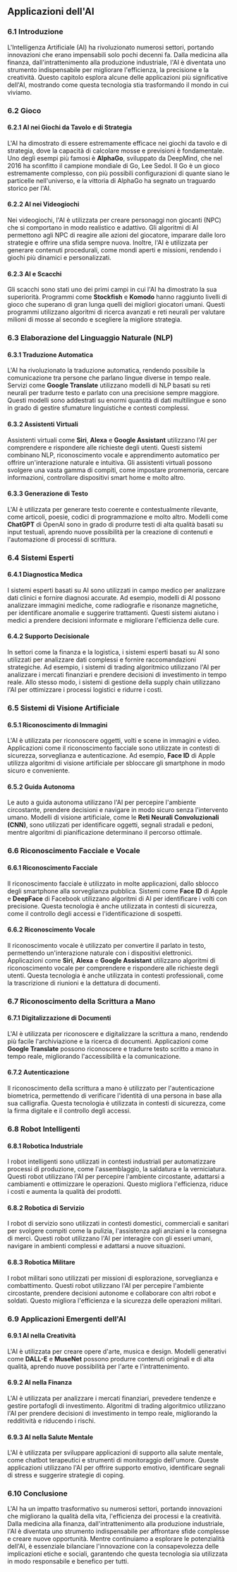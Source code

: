 ## Applicazioni dell'AI

### 6.1 Introduzione

L'Intelligenza Artificiale (AI) ha rivoluzionato numerosi settori, portando innovazioni che erano impensabili solo pochi decenni fa. Dalla medicina alla finanza, dall'intrattenimento alla produzione industriale, l'AI è diventata uno strumento indispensabile per migliorare l'efficienza, la precisione e la creatività. Questo capitolo esplora alcune delle applicazioni più significative dell'AI, mostrando come questa tecnologia stia trasformando il mondo in cui viviamo.

### 6.2 Gioco

#### 6.2.1 AI nei Giochi da Tavolo e di Strategia

L'AI ha dimostrato di essere estremamente efficace nei giochi da tavolo e di strategia, dove la capacità di calcolare mosse e previsioni è fondamentale. Uno degli esempi più famosi è **AlphaGo**, sviluppato da DeepMind, che nel 2016 ha sconfitto il campione mondiale di Go, Lee Sedol. Il Go è un gioco estremamente complesso, con più possibili configurazioni di quante siano le particelle nell'universo, e la vittoria di AlphaGo ha segnato un traguardo storico per l'AI.

#### 6.2.2 AI nei Videogiochi

Nei videogiochi, l'AI è utilizzata per creare personaggi non giocanti (NPC) che si comportano in modo realistico e adattivo. Gli algoritmi di AI permettono agli NPC di reagire alle azioni del giocatore, imparare dalle loro strategie e offrire una sfida sempre nuova. Inoltre, l'AI è utilizzata per generare contenuti procedurali, come mondi aperti e missioni, rendendo i giochi più dinamici e personalizzati.

#### 6.2.3 AI e Scacchi

Gli scacchi sono stati uno dei primi campi in cui l'AI ha dimostrato la sua superiorità. Programmi come **Stockfish** e **Komodo** hanno raggiunto livelli di gioco che superano di gran lunga quelli dei migliori giocatori umani. Questi programmi utilizzano algoritmi di ricerca avanzati e reti neurali per valutare milioni di mosse al secondo e scegliere la migliore strategia.

### 6.3 Elaborazione del Linguaggio Naturale (NLP)

#### 6.3.1 Traduzione Automatica

L'AI ha rivoluzionato la traduzione automatica, rendendo possibile la comunicazione tra persone che parlano lingue diverse in tempo reale. Servizi come **Google Translate** utilizzano modelli di NLP basati su reti neurali per tradurre testo e parlato con una precisione sempre maggiore. Questi modelli sono addestrati su enormi quantità di dati multilingue e sono in grado di gestire sfumature linguistiche e contesti complessi.

#### 6.3.2 Assistenti Virtuali

Assistenti virtuali come **Siri**, **Alexa** e **Google Assistant** utilizzano l'AI per comprendere e rispondere alle richieste degli utenti. Questi sistemi combinano NLP, riconoscimento vocale e apprendimento automatico per offrire un'interazione naturale e intuitiva. Gli assistenti virtuali possono svolgere una vasta gamma di compiti, come impostare promemoria, cercare informazioni, controllare dispositivi smart home e molto altro.

#### 6.3.3 Generazione di Testo

L'AI è utilizzata per generare testo coerente e contestualmente rilevante, come articoli, poesie, codici di programmazione e molto altro. Modelli come **ChatGPT** di OpenAI sono in grado di produrre testi di alta qualità basati su input testuali, aprendo nuove possibilità per la creazione di contenuti e l'automazione di processi di scrittura.

### 6.4 Sistemi Esperti

#### 6.4.1 Diagnostica Medica

I sistemi esperti basati su AI sono utilizzati in campo medico per analizzare dati clinici e fornire diagnosi accurate. Ad esempio, modelli di AI possono analizzare immagini mediche, come radiografie e risonanze magnetiche, per identificare anomalie e suggerire trattamenti. Questi sistemi aiutano i medici a prendere decisioni informate e migliorare l'efficienza delle cure.

#### 6.4.2 Supporto Decisionale

In settori come la finanza e la logistica, i sistemi esperti basati su AI sono utilizzati per analizzare dati complessi e fornire raccomandazioni strategiche. Ad esempio, i sistemi di trading algoritmico utilizzano l'AI per analizzare i mercati finanziari e prendere decisioni di investimento in tempo reale. Allo stesso modo, i sistemi di gestione della supply chain utilizzano l'AI per ottimizzare i processi logistici e ridurre i costi.

### 6.5 Sistemi di Visione Artificiale

#### 6.5.1 Riconoscimento di Immagini

L'AI è utilizzata per riconoscere oggetti, volti e scene in immagini e video. Applicazioni come il riconoscimento facciale sono utilizzate in contesti di sicurezza, sorveglianza e autenticazione. Ad esempio, **Face ID** di Apple utilizza algoritmi di visione artificiale per sbloccare gli smartphone in modo sicuro e conveniente.

#### 6.5.2 Guida Autonoma

Le auto a guida autonoma utilizzano l'AI per percepire l'ambiente circostante, prendere decisioni e navigare in modo sicuro senza l'intervento umano. Modelli di visione artificiale, come le **Reti Neurali Convoluzionali (CNN)**, sono utilizzati per identificare oggetti, segnali stradali e pedoni, mentre algoritmi di pianificazione determinano il percorso ottimale.

### 6.6 Riconoscimento Facciale e Vocale

#### 6.6.1 Riconoscimento Facciale

Il riconoscimento facciale è utilizzato in molte applicazioni, dallo sblocco degli smartphone alla sorveglianza pubblica. Sistemi come **Face ID** di Apple e **DeepFace** di Facebook utilizzano algoritmi di AI per identificare i volti con precisione. Questa tecnologia è anche utilizzata in contesti di sicurezza, come il controllo degli accessi e l'identificazione di sospetti.

#### 6.6.2 Riconoscimento Vocale

Il riconoscimento vocale è utilizzato per convertire il parlato in testo, permettendo un'interazione naturale con i dispositivi elettronici. Applicazioni come **Siri**, **Alexa** e **Google Assistant** utilizzano algoritmi di riconoscimento vocale per comprendere e rispondere alle richieste degli utenti. Questa tecnologia è anche utilizzata in contesti professionali, come la trascrizione di riunioni e la dettatura di documenti.

### 6.7 Riconoscimento della Scrittura a Mano

#### 6.7.1 Digitalizzazione di Documenti

L'AI è utilizzata per riconoscere e digitalizzare la scrittura a mano, rendendo più facile l'archiviazione e la ricerca di documenti. Applicazioni come **Google Translate** possono riconoscere e tradurre testo scritto a mano in tempo reale, migliorando l'accessibilità e la comunicazione.

#### 6.7.2 Autenticazione

Il riconoscimento della scrittura a mano è utilizzato per l'autenticazione biometrica, permettendo di verificare l'identità di una persona in base alla sua calligrafia. Questa tecnologia è utilizzata in contesti di sicurezza, come la firma digitale e il controllo degli accessi.

### 6.8 Robot Intelligenti

#### 6.8.1 Robotica Industriale

I robot intelligenti sono utilizzati in contesti industriali per automatizzare processi di produzione, come l'assemblaggio, la saldatura e la verniciatura. Questi robot utilizzano l'AI per percepire l'ambiente circostante, adattarsi a cambiamenti e ottimizzare le operazioni. Questo migliora l'efficienza, riduce i costi e aumenta la qualità dei prodotti.

#### 6.8.2 Robotica di Servizio

I robot di servizio sono utilizzati in contesti domestici, commerciali e sanitari per svolgere compiti come la pulizia, l'assistenza agli anziani e la consegna di merci. Questi robot utilizzano l'AI per interagire con gli esseri umani, navigare in ambienti complessi e adattarsi a nuove situazioni.

#### 6.8.3 Robotica Militare

I robot militari sono utilizzati per missioni di esplorazione, sorveglianza e combattimento. Questi robot utilizzano l'AI per percepire l'ambiente circostante, prendere decisioni autonome e collaborare con altri robot e soldati. Questo migliora l'efficienza e la sicurezza delle operazioni militari.

### 6.9 Applicazioni Emergenti dell'AI

#### 6.9.1 AI nella Creatività

L'AI è utilizzata per creare opere d'arte, musica e design. Modelli generativi come **DALL-E** e **MuseNet** possono produrre contenuti originali e di alta qualità, aprendo nuove possibilità per l'arte e l'intrattenimento.

#### 6.9.2 AI nella Finanza

L'AI è utilizzata per analizzare i mercati finanziari, prevedere tendenze e gestire portafogli di investimento. Algoritmi di trading algoritmico utilizzano l'AI per prendere decisioni di investimento in tempo reale, migliorando la redditività e riducendo i rischi.

#### 6.9.3 AI nella Salute Mentale

L'AI è utilizzata per sviluppare applicazioni di supporto alla salute mentale, come chatbot terapeutici e strumenti di monitoraggio dell'umore. Queste applicazioni utilizzano l'AI per offrire supporto emotivo, identificare segnali di stress e suggerire strategie di coping.

### 6.10 Conclusione

L'AI ha un impatto trasformativo su numerosi settori, portando innovazioni che migliorano la qualità della vita, l'efficienza dei processi e la creatività. Dalla medicina alla finanza, dall'intrattenimento alla produzione industriale, l'AI è diventata uno strumento indispensabile per affrontare sfide complesse e creare nuove opportunità. Mentre continuiamo a esplorare le potenzialità dell'AI, è essenziale bilanciare l'innovazione con la consapevolezza delle implicazioni etiche e sociali, garantendo che questa tecnologia sia utilizzata in modo responsabile e benefico per tutti.
